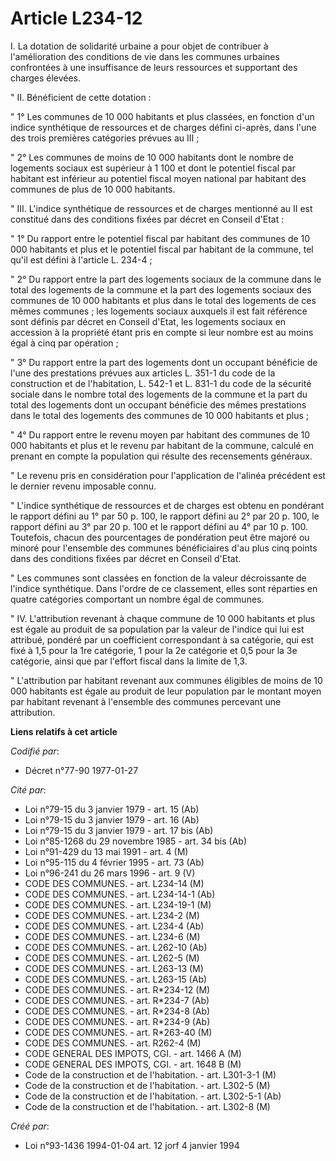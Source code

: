 # Article L234-12

I.  La dotation de solidarité urbaine a pour objet de contribuer à l'amélioration des conditions de vie dans les communes
urbaines confrontées à une insuffisance de leurs ressources et supportant des charges élevées.

" II.  Bénéficient de cette dotation :

" 1° Les communes de 10 000 habitants et plus classées, en fonction d'un indice synthétique de ressources et de charges
défini ci-après, dans l'une des trois premières catégories prévues au III ;

" 2° Les communes de moins de 10 000 habitants dont le nombre de logements sociaux est supérieur à 1 100 et dont le potentiel
fiscal par habitant est inférieur au potentiel fiscal moyen national par habitant des communes de plus de 10 000 habitants.

" III.  L'indice synthétique de ressources et de charges mentionné au II est constitué dans des conditions fixées par décret
en Conseil d'Etat :

" 1° Du rapport entre le potentiel fiscal par habitant des communes de 10 000 habitants et plus et le potentiel fiscal par
habitant de la commune, tel qu'il est défini à l'article L. 234-4 ;

" 2° Du rapport entre la part des logements sociaux de la commune dans le total des logements de la commune et la part des
logements sociaux des communes de 10 000 habitants et plus dans le total des logements de ces mêmes communes ; les logements
sociaux auxquels il est fait référence sont définis par décret en Conseil d'Etat, les logements sociaux en accession à la
propriété étant pris en compte si leur nombre est au moins égal à cinq par opération ;

" 3° Du rapport entre la part des logements dont un occupant bénéficie de l'une des prestations prévues aux articles L. 351-1
du code de la construction et de l'habitation, L. 542-1 et L. 831-1 du code de la sécurité sociale dans le nombre total des
logements de la commune et la part du total des logements dont un occupant bénéficie des mêmes prestations dans le total des
logements des communes de 10 000 habitants et plus ;

" 4° Du rapport entre le revenu moyen par habitant des communes de 10 000 habitants et plus et le revenu par habitant de la
commune, calculé en prenant en compte la population qui résulte des recensements généraux.

" Le revenu pris en considération pour l'application de l'alinéa précédent est le dernier revenu imposable connu.

" L'indice synthétique de ressources et de charges est obtenu en pondérant le rapport défini au 1° par 50 p. 100, le rapport
défini au 2° par 20 p. 100, le rapport défini au 3° par 20 p. 100 et le rapport défini au 4° par 10 p. 100. Toutefois, chacun
des pourcentages de pondération peut être majoré ou minoré pour l'ensemble des communes bénéficiaires d'au plus cinq points
dans des conditions fixées par décret en Conseil d'Etat.

" Les communes sont classées en fonction de la valeur décroissante de l'indice synthétique. Dans l'ordre de ce classement,
elles sont réparties en quatre catégories comportant un nombre égal de communes.

" IV.  L'attribution revenant à chaque commune de 10 000 habitants et plus est égale au produit de sa population par la
valeur de l'indice qui lui est attribué, pondéré par un coefficient correspondant à sa catégorie, qui est fixé à 1,5 pour la
1re catégorie, 1 pour la 2e catégorie et 0,5 pour la 3e catégorie, ainsi que par l'effort fiscal dans la limite de 1,3.

" L'attribution par habitant revenant aux communes éligibles de moins de 10 000 habitants est égale au produit de leur
population par le montant moyen par habitant revenant à l'ensemble des communes percevant une attribution.

**Liens relatifs à cet article**

_Codifié par_:

  - Décret n°77-90 1977-01-27

_Cité par_:

  - Loi n°79-15 du 3 janvier 1979 - art. 15 (Ab)
  - Loi n°79-15 du 3 janvier 1979 - art. 16 (Ab)
  - Loi n°79-15 du 3 janvier 1979 - art. 17 bis (Ab)
  - Loi n°85-1268 du 29 novembre 1985 - art. 34 bis (Ab)
  - Loi n°91-429 du 13 mai 1991 - art. 4 (M)
  - Loi n°95-115 du 4 février 1995 - art. 73 (Ab)
  - Loi n°96-241 du 26 mars 1996 - art. 9 (V)
  - CODE DES COMMUNES. - art. L234-14 (M)
  - CODE DES COMMUNES. - art. L234-14-1 (Ab)
  - CODE DES COMMUNES. - art. L234-19-1 (M)
  - CODE DES COMMUNES. - art. L234-2 (M)
  - CODE DES COMMUNES. - art. L234-4 (Ab)
  - CODE DES COMMUNES. - art. L234-6 (M)
  - CODE DES COMMUNES. - art. L262-10 (Ab)
  - CODE DES COMMUNES. - art. L262-5 (M)
  - CODE DES COMMUNES. - art. L263-13 (M)
  - CODE DES COMMUNES. - art. L263-15 (Ab)
  - CODE DES COMMUNES. - art. R*234-12 (M)
  - CODE DES COMMUNES. - art. R*234-7 (Ab)
  - CODE DES COMMUNES. - art. R*234-8 (Ab)
  - CODE DES COMMUNES. - art. R*234-9 (Ab)
  - CODE DES COMMUNES. - art. R*263-40 (M)
  - CODE DES COMMUNES. - art. R262-4 (M)
  - CODE GENERAL DES IMPOTS, CGI. - art. 1466 A (M)
  - CODE GENERAL DES IMPOTS, CGI. - art. 1648 B (M)
  - Code de la construction et de l'habitation. - art. L301-3-1 (M)
  - Code de la construction et de l'habitation. - art. L302-5 (M)
  - Code de la construction et de l'habitation. - art. L302-5-1 (Ab)
  - Code de la construction et de l'habitation. - art. L302-8 (M)

_Créé par_:

  - Loi n°93-1436 1994-01-04 art. 12 jorf 4 janvier 1994
